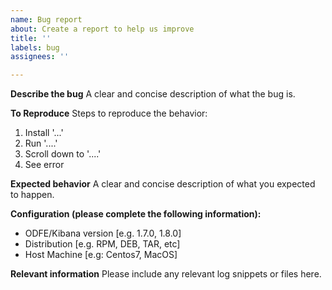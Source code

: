 ```yaml
---
name: Bug report
about: Create a report to help us improve
title: ''
labels: bug
assignees: ''

---
```


**Describe the bug**
A clear and concise description of what the bug is.

**To Reproduce**
Steps to reproduce the behavior:
1. Install '...'
2. Run '....'
3. Scroll down to '....'
4. See error

**Expected behavior**
A clear and concise description of what you expected to happen.

**Configuration (please complete the following information):**
 - ODFE/Kibana version [e.g. 1.7.0, 1.8.0]
 - Distribution [e.g. RPM, DEB, TAR, etc]
 - Host Machine [e.g: Centos7, MacOS]


**Relevant information**
Please include any relevant log snippets or files here.
